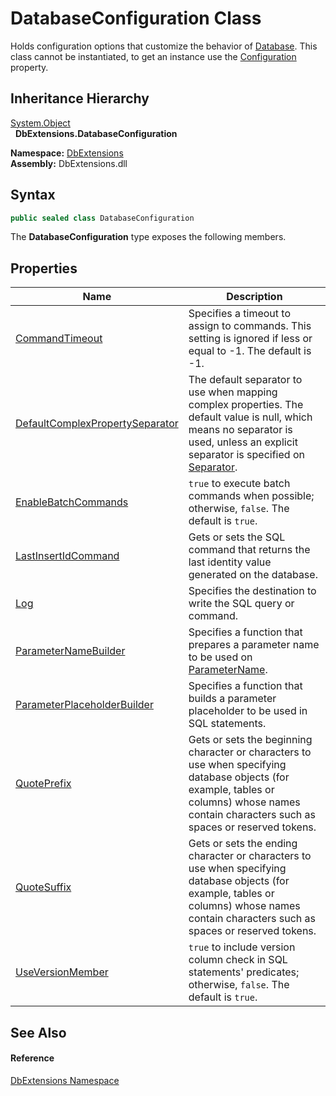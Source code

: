 DatabaseConfiguration Class
===========================
Holds configuration options that customize the behavior of [Database][1]. This class cannot be instantiated, to get an instance use the [Configuration][2] property.


Inheritance Hierarchy
---------------------
[System.Object][3]  
  **DbExtensions.DatabaseConfiguration**  
  
**Namespace:** [DbExtensions][4]  
**Assembly:** DbExtensions.dll

Syntax
------

```csharp
public sealed class DatabaseConfiguration
```

The **DatabaseConfiguration** type exposes the following members.


Properties
----------

| Name                                 | Description                                                                                                                                                                                   |
| ------------------------------------ | --------------------------------------------------------------------------------------------------------------------------------------------------------------------------------------------- |
| [CommandTimeout][5]                  | Specifies a timeout to assign to commands. This setting is ignored if less or equal to -1. The default is -1.                                                                                 |
| [DefaultComplexPropertySeparator][6] | The default separator to use when mapping complex properties. The default value is null, which means no separator is used, unless an explicit separator is specified on [Separator][7].       |
| [EnableBatchCommands][8]             | `true` to execute batch commands when possible; otherwise, `false`. The default is `true`.                                                                                                    |
| [LastInsertIdCommand][9]             | Gets or sets the SQL command that returns the last identity value generated on the database.                                                                                                  |
| [Log][10]                            | Specifies the destination to write the SQL query or command.                                                                                                                                  |
| [ParameterNameBuilder][11]           | Specifies a function that prepares a parameter name to be used on [ParameterName][12].                                                                                                        |
| [ParameterPlaceholderBuilder][13]    | Specifies a function that builds a parameter placeholder to be used in SQL statements.                                                                                                        |
| [QuotePrefix][14]                    | Gets or sets the beginning character or characters to use when specifying database objects (for example, tables or columns) whose names contain characters such as spaces or reserved tokens. |
| [QuoteSuffix][15]                    | Gets or sets the ending character or characters to use when specifying database objects (for example, tables or columns) whose names contain characters such as spaces or reserved tokens.    |
| [UseVersionMember][16]               | `true` to include version column check in SQL statements' predicates; otherwise, `false`. The default is `true`.                                                                              |


See Also
--------

#### Reference
[DbExtensions Namespace][4]  

[1]: ../Database/README.md
[2]: ../Database/Configuration.md
[3]: https://learn.microsoft.com/dotnet/api/system.object
[4]: ../README.md
[5]: CommandTimeout.md
[6]: DefaultComplexPropertySeparator.md
[7]: ../ComplexPropertyAttribute/Separator.md
[8]: EnableBatchCommands.md
[9]: LastInsertIdCommand.md
[10]: Log.md
[11]: ParameterNameBuilder.md
[12]: https://learn.microsoft.com/dotnet/api/system.data.common.dbparameter.parametername
[13]: ParameterPlaceholderBuilder.md
[14]: QuotePrefix.md
[15]: QuoteSuffix.md
[16]: UseVersionMember.md